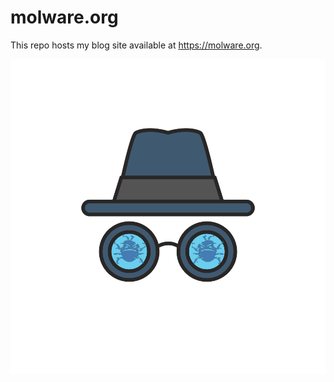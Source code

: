 # molware.org

This repo hosts my blog site available at https://molware.org.

 !["logo"](https://github.com/molware/molware.github.io/blob/main/piko/exampleSite/static/uploads/molware.svg)



